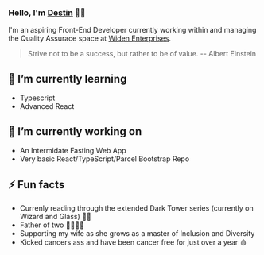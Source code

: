 ### Hello, I'm [Destin](https://destin.io) 🧑‍💻

I'm an aspiring Front-End Developer currently working within and managing the Quality Assurace space at [Widen Enterprises](https://github.com/Widen).

> Strive not to be a success, but rather to be of value. -- Albert Einstein

## 🌱 I’m currently learning
- Typescript
- Advanced React

## 🔭 I’m currently working on
- An Intermidate Fasting Web App
- Very basic React/TypeScript/Parcel Bootstrap Repo

## ⚡️ Fun facts
- Currenly reading through the extended Dark Tower series (currently on Wizard and Glass) 🧙‍♂️
- Father of two 👨‍👩‍👦‍👦
- Supporting my wife as she grows as a master of Inclusion and Diversity
- Kicked cancers ass and have been cancer free for just over a year 🩸

